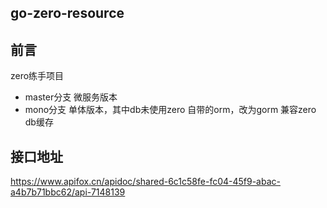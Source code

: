 

## go-zero-resource




## 前言
zero练手项目
- master分支 微服务版本 
- mono分支 单体版本，其中db未使用zero 自带的orm，改为gorm 兼容zero db缓存

## 接口地址
https://www.apifox.cn/apidoc/shared-6c1c58fe-fc04-45f9-abac-a4b7b71bbc62/api-7148139

